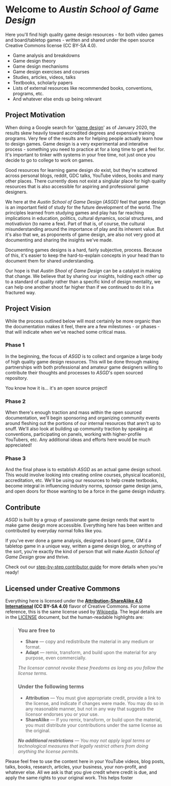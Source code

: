 # Welcome to *Austin School of Game Design*

Here you'll find high quality game design resources - for both video games and board/tabletop games - written and shared under the open source Creative Commons license (CC BY-SA 4.0).

- Game analysis and breakdowns
- Game design theory
- Game design mechanisms
- Game design exercises and courses
- Studies, articles, videos, talks
- Textbooks, scholarly papers
- Lists of external resources like recommended books, conventions, programs, etc.
- And whatever else ends up being relevant

## Project Motivation

When doing a Google search for '[game design](http://google.com/#q=game+design)' as of January 2020, the results skew heavily toward accredited degrees and expensive training programs.
Very few of the results are for helping people actually learn how to design games.
Game design is a very experimental and interative process - something you need to practice at for a long time to get a feel for.
It's important to tinker with systems in your free time, not just once you decide to go to college to work on games.

Good resources for learning game design *do* exist, but they're scattered across personal blogs, reddit, GDC talks, YouTube videos, books and many other places.
There currently does not exist a singlular place for high quality resources that is also accessible for aspiring and professional game designers.

We here at the *Austin School of Game Design (ASGD)* feel that game design is an important field of study for the future development of the world.
The principles learned from studying games and play has far reaching implications in education, politics, cultural dynamics, social structures, and motivativion (to name a few).
Part of that is, of course, the cultural misunderstanding around the importance of play and its inherent value.
But it's also that we, as proponents of game design, are also not very good at documenting and sharing the insights we've made.

Documenting games designs is a hard, fairly subjective, process.
Because of this, it's easier to keep the hard-to-explain concepts in your head than to document them for shared understanding.

Our hope is that *Austin Shool of Game Design* can be a catalyst in making that change.
We believe that by sharing our insights, holding each other up to a standard of quality rather than a specific kind of design mentality, we can help one another shoot far higher than if we continued to do it in a fractured way.

## Project Vision

While the process outlined below will most certainly be more organic than the documentation makes it feel, there are a few milestones - or phases - that will indicate when we've reached some critical mass.

### Phase 1

In the beginning, the focus of *ASGD* is to collect and organize a large body of high quality game design resources.
This will be done through making partnerships with both professional and amateur game designers willing to contribute their thoughts and processes to *ASGD*'s open sourced repository.

You know how it is... it's an open source project!

### Phase 2

When there's enough traction and mass within the open sourced documentation, we'll begin sponsoring and organizing community events around fleshing out the portions of our internal resources that aren't up to snuff.
We'll also look at building up community traction by speaking at conventions, participating on panels, working with higher-profile YouTubers, etc.
Any additional ideas and efforts here would be much appreciated!

### Phase 3

And the final phase is to establish *ASGD* as an actual game design school.
This would involve looking into creating online courses, physical location(s), accreditation, etc.
We'll be using our resources to help create textbooks, become integral in influencing industry norms, sponsor game design jams, and open doors for those wanting to be a force in the game design industry.

## Contribute

*ASGD* is built by a group of passionate game design nerds that want to make game design more accessible.
Everything here has been written and contributed by everyday normal folks like you.

If you've ever done a game analysis, designed a board game, GM'd a tabletop game in a unique way, written a game design blog, or anything of the sort, you're exactly the kind of person that will make *Austin School of Game Design* grow and thrive.

Check out our [step-by-step contributor guide](/CONTRIBUTOR.md) for more details when you're ready!

## Licensed under Creative Commons

Everything here is licensed under the **[Attribution-ShareAlike 4.0 International](https://creativecommons.org/licenses/by-sa/4.0/) (CC BY-SA 4.0)** flavor of Creative Commons.
For some reference, this is the same license used by [Wikipedia](https://en.wikipedia.org/wiki/Wikipedia:Copyrights).
The legal details are in the [LICENSE](/LICENSE.md) document, but the human-readable highlights are:

> ### You are free to
>
> - **Share** — copy and redistribute the material in any medium or format.
> - **Adapt** — remix, transform, and build upon the material for any purpose, even commercially.
>
> *The licensor cannot revoke these freedoms as long as you follow the license terms.*
>
> ### Under the following terms
>
> - **Attribution** — You must give appropriate credit, provide a link to the license, and indicate if changes were made.
You may do so in any reasonable manner, but not in any way that suggests the licensor endorses you or your use.
> - **ShareAlike** — If you remix, transform, or build upon the material, you must distribute your contributions under the same license as the original.
>
> ***No additional restrictions** — You may not apply legal terms or technological measures that legally restrict others from doing anything the license permits.*

Please feel free to use the content here in your YouTube videos, blog posts, talks, books, research, articles, your business, your non-profit, and whatever else.
All we ask is that you give credit where credit is due, and apply the same rights to your original work.
This helps foster
